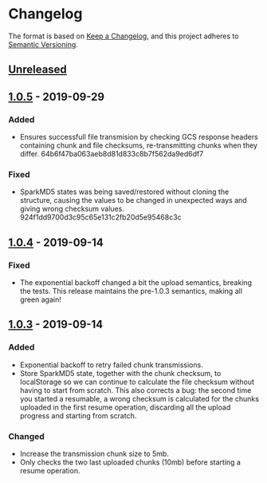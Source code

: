 # Changelog

The format is based on [Keep a Changelog](https://keepachangelog.com/en/1.0.0/),
and this project adheres to [Semantic Versioning](https://semver.org/spec/v2.0.0.html).

## [Unreleased]

## [1.0.5] - 2019-09-29
### Added
- Ensures successfull file transmision by checking GCS response headers containing chunk and file checksums,
  re-transmitting chunks when they differ. 64b6f47ba063aeb8d81d833c8b7f562da9ed6df7

### Fixed
- SparkMD5 states was being saved/restored without cloning the structure, causing the values to be changed in unexpected
  ways and giving wrong checksum values. 924f1dd9700d3c95c65e131c2fb20d5e95468c3c

## [1.0.4] - 2019-09-14
### Fixed
- The exponential backoff changed a bit the upload semantics, breaking the tests. This release maintains the pre-1.0.3
  semantics, making all green again!

## [1.0.3] - 2019-09-14
### Added
- Exponential backoff to retry failed chunk transmissions.
- Store SparkMD5 state, together with the chunk checksum, to localStorage so we can continue to calculate the file
  checksum without having to start from scratch. This also corrects a bug: the second time you started a resumable,
  a wrong checksum is calculated for the chunks uploaded in the first resume operation, discarding all the upload
  progress and starting from scratch.

### Changed
- Increase the transmission chunk size to 5mb.
- Only checks the two last uploaded chunks (10mb) before starting a resume operation.

[Unreleased]: https://github.com/fnix/gcs-browser-upload/compare/v1.0.5...HEAD
[1.0.5]: https://github.com/fnix/gcs-browser-upload/compare/v1.0.4...v1.0.5
[1.0.4]: https://github.com/fnix/gcs-browser-upload/compare/v1.0.3...v1.0.4
[1.0.3]: https://github.com/fnix/gcs-browser-upload/compare/1e4600fb4f117a6f997a3162a039e28e9686cf24...v1.0.3
